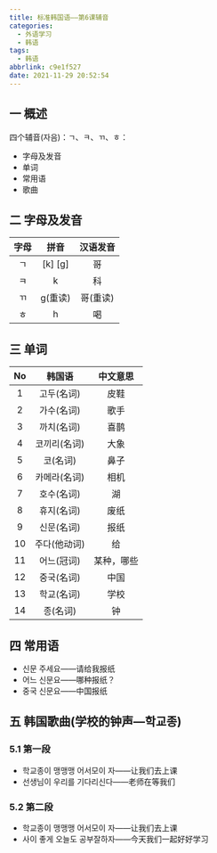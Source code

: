 ```yaml
---
title: 标准韩国语——第6课辅音
categories:
  - 外语学习
  - 韩语
tags:
  - 韩语
abbrlink: c9e1f527
date: 2021-11-29 20:52:54
---
```

## 一 概述

四个辅音(자음)：ㄱ、ㅋ、ㄲ、ㅎ：

* 字母及发音
* 单词
* 常用语
* 歌曲

<!--more-->

## 二 字母及发音

| 字母 |  拼音   | 汉语发音 |
| :--: | :-----: | :------: |
|  ㄱ  | [k] [g] |    哥    |
|  ㅋ  |    k    |    科    |
|  ㄲ  | g(重读) | 哥(重读) |
|  ㅎ  |    h    |    喝    |

## 三 单词

|  No  |    韩国语    |  中文意思  |
| :--: | :----------: | :--------: |
|  1   |  고두(名词)  |    皮鞋    |
|  2   |  가수(名词)  |    歌手    |
|  3   |  까치(名词)  |    喜鹊    |
|  4   | 코끼리(名词) |    大象    |
|  5   |   코(名词)   |    鼻子    |
|  6   | 카메라(名词) |    相机    |
|  7   |  호수(名词)  |     湖     |
|  8   |  휴지(名词)  |    废纸    |
|  9   |  신문(名词)  |    报纸    |
|  10  | 주다(他动词) |     给     |
|  11  |  어느(冠词)  | 某种，哪些 |
|  12  |  중국(名词)  |    中国    |
|  13  |  학교(名词)  |    学校    |
|  14  |   종(名词)   |     钟     |

## 四 常用语

* 신문 주세요——请给我报纸
* 어느 신문요——哪种报纸？
* 중국 신문요——中国报纸

## 五 韩国歌曲(学校的钟声—학교종)

### 5.1 第一段

* 학교종이 맹맹맹 어서모이 자——让我们去上课
* 선생님이 우리를 기다리신다——老师在等我们

### 5.2 第二段

* 학교종이 맹맹맹 어서모이 자——让我们去上课
* 사이 좋게 오늘도 공부잘하자——今天我们一起好好学习
